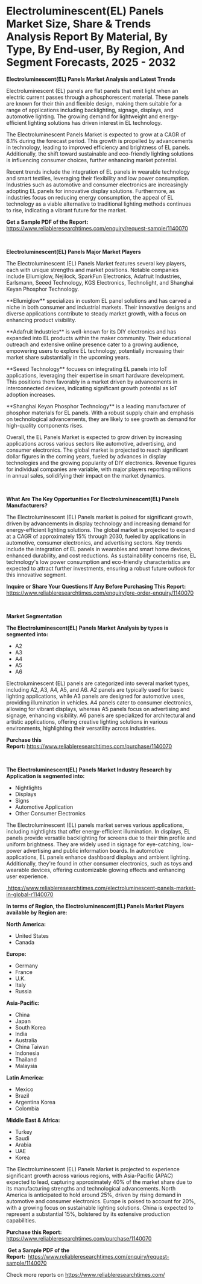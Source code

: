 <p><h1>Electroluminescent(EL) Panels Market Size, Share & Trends Analysis Report By Material, By Type, By End-user, By Region, And Segment Forecasts, 2025 - 2032</h1></p><p><strong>Electroluminescent(EL) Panels Market Analysis and Latest Trends</strong></p>
<p><p>Electroluminescent (EL) panels are flat panels that emit light when an electric current passes through a phosphorescent material. These panels are known for their thin and flexible design, making them suitable for a range of applications including backlighting, signage, displays, and automotive lighting. The growing demand for lightweight and energy-efficient lighting solutions has driven interest in EL technology.</p><p>The Electroluminescent Panels Market is expected to grow at a CAGR of 8.1% during the forecast period. This growth is propelled by advancements in technology, leading to improved efficiency and brightness of EL panels. Additionally, the shift toward sustainable and eco-friendly lighting solutions is influencing consumer choices, further enhancing market potential.</p><p>Recent trends include the integration of EL panels in wearable technology and smart textiles, leveraging their flexibility and low power consumption. Industries such as automotive and consumer electronics are increasingly adopting EL panels for innovative display solutions. Furthermore, as industries focus on reducing energy consumption, the appeal of EL technology as a viable alternative to traditional lighting methods continues to rise, indicating a vibrant future for the market.</p></p>
<p><strong>Get a Sample PDF of the Report:&nbsp;</strong> <a href="https://www.reliableresearchtimes.com/enquiry/request-sample/1140070?utm_campaign=2200&utm_medium=2&utm_source=Github&utm_content=ia&utm_term=25032025&utm_id=electroluminescentel-panels">https://www.reliableresearchtimes.com/enquiry/request-sample/1140070</a></p>
<p>&nbsp;</p>
<p><strong>Electroluminescent(EL) Panels Major Market Players</strong></p>
<p><p>The Electroluminescent (EL) Panels Market features several key players, each with unique strengths and market positions. Notable companies include Ellumiglow, Nejilock, SparkFun Electronics, Adafruit Industries, Earlsmann, Seeed Technology, KGS Electronics, Technolight, and Shanghai Keyan Phosphor Technology. </p><p>**Ellumiglow** specializes in custom EL panel solutions and has carved a niche in both consumer and industrial markets. Their innovative designs and diverse applications contribute to steady market growth, with a focus on enhancing product visibility.</p><p>**Adafruit Industries** is well-known for its DIY electronics and has expanded into EL products within the maker community. Their educational outreach and extensive online presence cater to a growing audience, empowering users to explore EL technology, potentially increasing their market share substantially in the upcoming years.</p><p>**Seeed Technology** focuses on integrating EL panels into IoT applications, leveraging their expertise in smart hardware development. This positions them favorably in a market driven by advancements in interconnected devices, indicating significant growth potential as IoT adoption increases.</p><p>**Shanghai Keyan Phosphor Technology** is a leading manufacturer of phosphor materials for EL panels. With a robust supply chain and emphasis on technological advancements, they are likely to see growth as demand for high-quality components rises.</p><p>Overall, the EL Panels Market is expected to grow driven by increasing applications across various sectors like automotive, advertising, and consumer electronics. The global market is projected to reach significant dollar figures in the coming years, fueled by advances in display technologies and the growing popularity of DIY electronics. Revenue figures for individual companies are variable, with major players reporting millions in annual sales, solidifying their impact on the market dynamics.</p></p>
<p>&nbsp;</p>
<p><strong>What Are The Key Opportunities For Electroluminescent(EL) Panels Manufacturers?</strong></p>
<p><p>The Electroluminescent (EL) Panels market is poised for significant growth, driven by advancements in display technology and increasing demand for energy-efficient lighting solutions. The global market is projected to expand at a CAGR of approximately 15% through 2030, fueled by applications in automotive, consumer electronics, and advertising sectors. Key trends include the integration of EL panels in wearables and smart home devices, enhanced durability, and cost reductions. As sustainability concerns rise, EL technology's low power consumption and eco-friendly characteristics are expected to attract further investments, ensuring a robust future outlook for this innovative segment.</p></p>
<p><strong>Inquire or Share Your Questions If Any Before Purchasing This Report:</strong> <a href="https://www.reliableresearchtimes.com/enquiry/pre-order-enquiry/1140070?utm_campaign=2200&utm_medium=2&utm_source=Github&utm_content=ia&utm_term=25032025&utm_id=electroluminescentel-panels">https://www.reliableresearchtimes.com/enquiry/pre-order-enquiry/1140070</a></p>
<p>&nbsp;</p>
<p><strong>Market Segmentation</strong></p>
<p><strong>The Electroluminescent(EL) Panels Market Analysis by types is segmented into:</strong></p>
<p><ul><li>A2</li><li>A3</li><li>A4</li><li>A5</li><li>A6</li></ul></p>
<p><p>Electroluminescent (EL) panels are categorized into several market types, including A2, A3, A4, A5, and A6. A2 panels are typically used for basic lighting applications, while A3 panels are designed for automotive uses, providing illumination in vehicles. A4 panels cater to consumer electronics, allowing for vibrant displays, whereas A5 panels focus on advertising and signage, enhancing visibility. A6 panels are specialized for architectural and artistic applications, offering creative lighting solutions in various environments, highlighting their versatility across industries.</p></p>
<p><strong>Purchase this Report:&nbsp;</strong><a href="https://www.reliableresearchtimes.com/purchase/1140070?utm_campaign=2200&utm_medium=2&utm_source=Github&utm_content=ia&utm_term=25032025&utm_id=electroluminescentel-panels">https://www.reliableresearchtimes.com/purchase/1140070</a></p>
<p>&nbsp;</p>
<p><strong>The Electroluminescent(EL) Panels Market Industry Research by Application is segmented into:</strong></p>
<p><ul><li>Nightlights</li><li>Displays</li><li>Signs</li><li>Automotive Application</li><li>Other Consumer Electronics</li></ul></p>
<p><p>The Electroluminescent (EL) panels market serves various applications, including nightlights that offer energy-efficient illumination. In displays, EL panels provide versatile backlighting for screens due to their thin profile and uniform brightness. They are widely used in signage for eye-catching, low-power advertising and public information boards. In automotive applications, EL panels enhance dashboard displays and ambient lighting. Additionally, they're found in other consumer electronics, such as toys and wearable devices, offering customizable glowing effects and enhancing user experience.</p></p>
<p><a href="https://www.reliableresearchtimes.com/electroluminescent-panels-market-in-global-r1140070?utm_campaign=2200&utm_medium=2&utm_source=Github&utm_content=ia&utm_term=25032025&utm_id=electroluminescentel-panels">&nbsp;https://www.reliableresearchtimes.com/electroluminescent-panels-market-in-global-r1140070</a></p>
<p><strong>In terms of Region, the Electroluminescent(EL) Panels Market Players available by Region are:</strong></p>
<p>
    <p> <strong> North America: </strong>
        <ul>
            <li>United States</li>
            <li>Canada</li>
        </ul>
        </p> 
    <p> <strong> Europe: </strong>
        <ul>
            <li>Germany</li>
            <li>France</li>
            <li>U.K.</li>
            <li>Italy</li>
            <li>Russia</li>
        </ul>
        </p> 
    <p> <strong> Asia-Pacific: </strong>
        <ul>
            <li>China</li>
            <li>Japan</li>
            <li>South Korea</li>
            <li>India</li>
            <li>Australia</li>
            <li>China Taiwan</li>
            <li>Indonesia</li>
            <li>Thailand</li>
            <li>Malaysia</li>
        </ul>
        </p> 
    <p> <strong> Latin America: </strong>
        <ul>
            <li>Mexico</li>
            <li>Brazil</li>
            <li>Argentina Korea</li>
            <li>Colombia</li>
        </ul>
        </p> 
    <p> <strong> Middle East & Africa: </strong>
        <ul>
            <li>Turkey</li>
            <li>Saudi</li>
            <li>Arabia</li>
            <li>UAE</li>
            <li>Korea</li>
        </ul>
    </p>
    </p>
<p><p>The Electroluminescent (EL) Panels Market is projected to experience significant growth across various regions, with Asia-Pacific (APAC) expected to lead, capturing approximately 40% of the market share due to its manufacturing strengths and technological advancements. North America is anticipated to hold around 25%, driven by rising demand in automotive and consumer electronics. Europe is poised to account for 20%, with a growing focus on sustainable lighting solutions. China is expected to represent a substantial 15%, bolstered by its extensive production capabilities.</p></p>
<p><strong>Purchase this Report: </strong><a href="https://www.reliableresearchtimes.com/purchase/1140070?utm_campaign=2200&utm_medium=2&utm_source=Github&utm_content=ia&utm_term=25032025&utm_id=electroluminescentel-panels">https://www.reliableresearchtimes.com/purchase/1140070</a></p>
<p>&nbsp;<strong>Get a Sample PDF of the Report:&nbsp;&nbsp;</strong><a href="https://www.reliableresearchtimes.com/enquiry/request-sample/1140070?utm_campaign=2200&utm_medium=2&utm_source=Github&utm_content=ia&utm_term=25032025&utm_id=electroluminescentel-panels">https://www.reliableresearchtimes.com/enquiry/request-sample/1140070</a></p>
<p><strong></strong></p>
<p>Check more reports on <a href="https://www.reliableresearchtimes.com/?utm_campaign=2200&utm_medium=2&utm_source=Github&utm_content=ia&utm_term=25032025&utm_id=electroluminescentel-panels">https://www.reliableresearchtimes.com/</a></p>